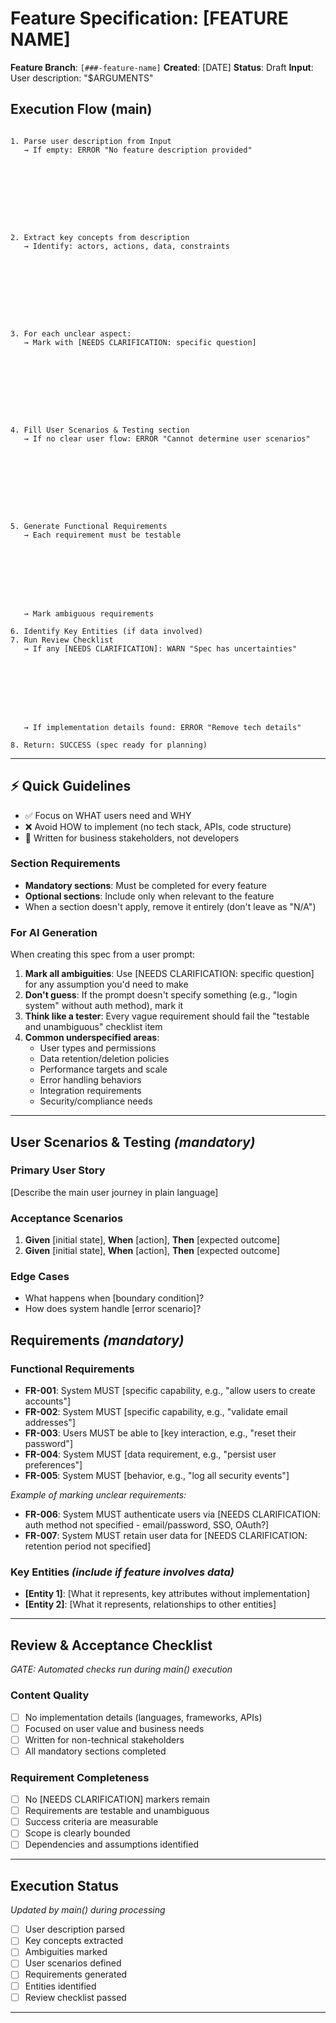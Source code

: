 # Feature Specification: [FEATURE NAME]


**Feature Branch**: `[###-feature-name]`
**Created**: [DATE]
**Status**: Draft
**Input**: User description: "$ARGUMENTS"

## Execution Flow (main)


```

1. Parse user description from Input
   → If empty: ERROR "No feature description provided"









2. Extract key concepts from description
   → Identify: actors, actions, data, constraints









3. For each unclear aspect:
   → Mark with [NEEDS CLARIFICATION: specific question]









4. Fill User Scenarios & Testing section
   → If no clear user flow: ERROR "Cannot determine user scenarios"









5. Generate Functional Requirements
   → Each requirement must be testable








   → Mark ambiguous requirements

6. Identify Key Entities (if data involved)
7. Run Review Checklist
   → If any [NEEDS CLARIFICATION]: WARN "Spec has uncertainties"








   → If implementation details found: ERROR "Remove tech details"

8. Return: SUCCESS (spec ready for planning)
```


---

## ⚡ Quick Guidelines


- ✅ Focus on WHAT users need and WHY
- ❌ Avoid HOW to implement (no tech stack, APIs, code structure)
- 👥 Written for business stakeholders, not developers

### Section Requirements


- **Mandatory sections**: Must be completed for every feature
- **Optional sections**: Include only when relevant to the feature
- When a section doesn't apply, remove it entirely (don't leave as "N/A")

### For AI Generation


When creating this spec from a user prompt:

1. **Mark all ambiguities**: Use [NEEDS CLARIFICATION: specific question] for any assumption you'd need to make
2. **Don't guess**: If the prompt doesn't specify something (e.g., "login system" without auth method), mark it
3. **Think like a tester**: Every vague requirement should fail the "testable and unambiguous" checklist item
4. **Common underspecified areas**:
   - User types and permissions
   - Data retention/deletion policies
   - Performance targets and scale
   - Error handling behaviors
   - Integration requirements
   - Security/compliance needs

---

## User Scenarios & Testing *(mandatory)*


### Primary User Story


[Describe the main user journey in plain language]

### Acceptance Scenarios


1. **Given** [initial state], **When** [action], **Then** [expected outcome]
2. **Given** [initial state], **When** [action], **Then** [expected outcome]

### Edge Cases


- What happens when [boundary condition]?
- How does system handle [error scenario]?

## Requirements *(mandatory)*


### Functional Requirements


- **FR-001**: System MUST [specific capability, e.g., "allow users to create accounts"]
- **FR-002**: System MUST [specific capability, e.g., "validate email addresses"]
- **FR-003**: Users MUST be able to [key interaction, e.g., "reset their password"]
- **FR-004**: System MUST [data requirement, e.g., "persist user preferences"]
- **FR-005**: System MUST [behavior, e.g., "log all security events"]

*Example of marking unclear requirements:*

- **FR-006**: System MUST authenticate users via [NEEDS CLARIFICATION: auth method not specified - email/password, SSO, OAuth?]
- **FR-007**: System MUST retain user data for [NEEDS CLARIFICATION: retention period not specified]

### Key Entities *(include if feature involves data)*


- **[Entity 1]**: [What it represents, key attributes without implementation]
- **[Entity 2]**: [What it represents, relationships to other entities]

---

## Review & Acceptance Checklist


*GATE: Automated checks run during main() execution*

### Content Quality


- [ ] No implementation details (languages, frameworks, APIs)
- [ ] Focused on user value and business needs
- [ ] Written for non-technical stakeholders
- [ ] All mandatory sections completed

### Requirement Completeness


- [ ] No [NEEDS CLARIFICATION] markers remain
- [ ] Requirements are testable and unambiguous
- [ ] Success criteria are measurable
- [ ] Scope is clearly bounded
- [ ] Dependencies and assumptions identified

---

## Execution Status


*Updated by main() during processing*

- [ ] User description parsed
- [ ] Key concepts extracted
- [ ] Ambiguities marked
- [ ] User scenarios defined
- [ ] Requirements generated
- [ ] Entities identified
- [ ] Review checklist passed

---
